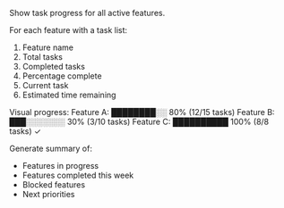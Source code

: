 Show task progress for all active features.

For each feature with a task list:
1. Feature name
2. Total tasks
3. Completed tasks
4. Percentage complete
5. Current task
6. Estimated time remaining

Visual progress:
Feature A: ████████░░ 80% (12/15 tasks)
Feature B: ███░░░░░░░ 30% (3/10 tasks)
Feature C: ██████████ 100% (8/8 tasks) ✓

Generate summary of:
- Features in progress
- Features completed this week
- Blocked features
- Next priorities